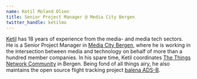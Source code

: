 ```yaml
---
name: Ketil Moland Olsen
title: Senior Project Manager @ Media City Bergen
twitter_handle: ketilmo
---
```

[Ketil](https://ketil.mo.land/) has 18 years of experience from the media- and media tech sectors. He is a Senior Project Manager in [Media City Bergen](https://mediacitybergen.no/), where he is working in the intersection between media and technology on behalf of more than a hundred member companies. In his spare time, Ketil coordinates [The Things Network Community](https://www.thethingsnetwork.org/community/bergen/) in Bergen. Being fond of all things airy, he also maintains the open source flight tracking project [balena ADS-B](https://github.com/ketilmo/balena-ads-b).
